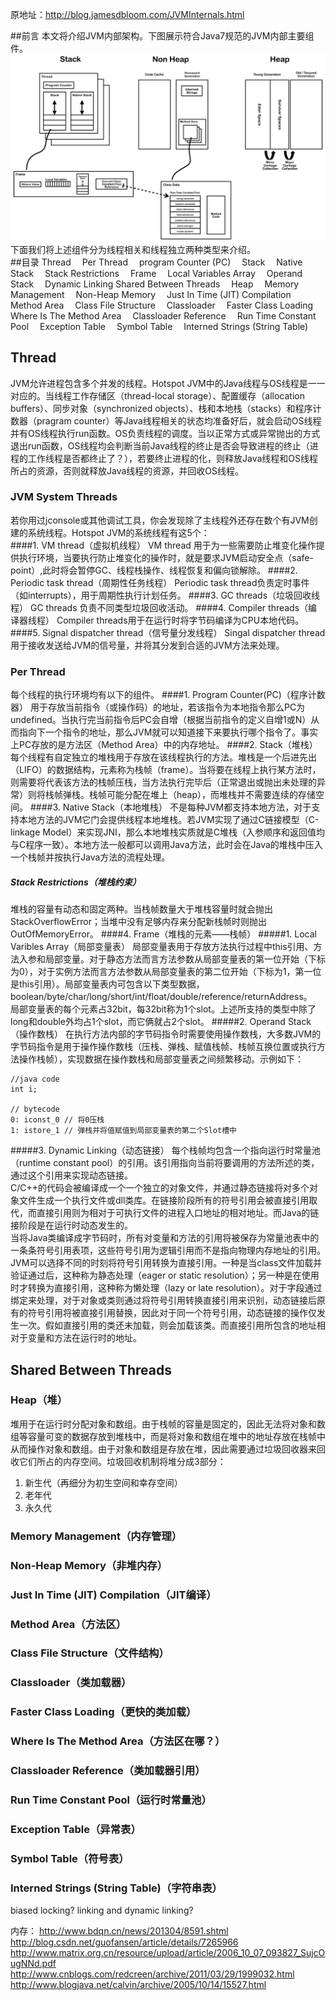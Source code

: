 ﻿原地址：http://blog.jamesdbloom.com/JVMInternals.html<br/>

##前言
  本文将介绍JVM内部架构。下图展示符合Java7规范的JVM内部主要组件。<br/>
![](JVM_Internal_Architecture_small.png)<br/>
  下面我们将上述组件分为线程相关和线程独立两种类型来介绍。<br/>
##目录
Thread
 &emsp;Per Thread
 &emsp;program Counter (PC)
 &emsp;Stack
 &emsp;Native Stack
 &emsp;Stack Restrictions
 &emsp;Frame
 &emsp;Local Variables Array
 &emsp;Operand Stack
 &emsp;Dynamic Linking
Shared Between Threads
 &emsp;Heap
 &emsp;Memory Management
 &emsp;Non-Heap Memory
 &emsp;Just In Time (JIT) Compilation
 &emsp;Method Area
 &emsp;Class File Structure
 &emsp;Classloader
 &emsp;Faster Class Loading
 &emsp;Where Is The Method Area
 &emsp;Classloader Reference
 &emsp;Run Time Constant Pool
 &emsp;Exception Table
 &emsp;Symbol Table
 &emsp;Interned Strings (String Table)

## Thread
  JVM允许进程包含多个并发的线程。Hotspot JVM中的Java线程与OS线程是一一对应的。当线程工作存储区（thread-local storage）、配置缓存（allocation buffers）、同步对象（synchronized objects）、栈和本地栈（stacks）和程序计数器（pragram counter）等Java线程相关的状态均准备好后，就会启动OS线程并有OS线程执行run函数。OS负责线程的调度。当以正常方式或异常抛出的方式退出run函数，OS线程均会判断当前Java线程的终止是否会导致进程的终止（进程的工作线程是否都终止了？），若要终止进程的化，则释放Java线程和OS线程所占的资源，否则就释放Java线程的资源，并回收OS线程。<br/>

### JVM System Threads  
  若你用过jconsole或其他调试工具，你会发现除了主线程外还存在数个有JVM创建的系统线程。Hotspot JVM的系统线程有这5个：<br/>
####1. VM thread（虚拟机线程）
  VM thread 用于为一些需要防止堆变化操作提供执行环境，当要执行防止堆变化的操作时，就是要求JVM启动安全点（safe-point）,此时将会暂停GC、线程栈操作、线程恢复和偏向锁解除。
####2. Periodic task thread（周期性任务线程）
  Periodic task thread负责定时事件（如interrupts），用于周期性执行计划任务。
####3. GC threads（垃圾回收线程）
  GC threads 负责不同类型垃圾回收活动。
####4. Compiler threads（编译器线程）
  Compiler threads用于在运行时将字节码编译为CPU本地代码。
####5. Signal dispatcher thread（信号量分发线程）
  Singal dispatcher thread用于接收发送给JVM的信号量，并将其分发到合适的JVM方法来处理。

### Per Thread
  每个线程的执行环境均有以下的组件。
####1. Program Counter(PC)（程序计数器）
  用于存放当前指令（或操作码）的地址，若该指令为本地指令那么PC为undefined。当执行完当前指令后PC会自增（根据当前指令的定义自增1或N）从而指向下一个指令的地址，那么JVM就可以知道接下来要执行哪个指令了。事实上PC存放的是方法区（Method Area）中的内存地址。
####2. Stack（堆栈）
  每个线程有自定独立的堆栈用于存放在该线程执行的方法。堆栈是一个后进先出（LIFO）的数据结构，元素称为栈帧（frame）。当将要在线程上执行某方法时，则需要将代表该方法的栈帧压栈，当方法执行完毕后（正常退出或抛出未处理的异常）则将栈帧弹栈。栈帧可能分配在堆上（heap），而堆栈并不需要连续的存储空间。
####3. Native Stack（本地堆栈）
  不是每种JVM都支持本地方法，对于支持本地方法的JVM它门会提供线程本地堆栈。若JVM实现了通过C链接模型（C-linkage Model）来实现JNI，那么本地堆栈实质就是C堆栈（入参顺序和返回值均与C程序一致）。本地方法一般都可以调用Java方法，此时会在Java的堆栈中压入一个栈帧并按执行Java方法的流程处理。
##### Stack Restrictions（堆栈约束）
  堆栈的容量有动态和固定两种。当栈帧数量大于堆栈容量时就会抛出StackOverflowError；当堆中没有足够内存来分配新栈帧时则抛出OutOfMemoryError。
####4. Frame（堆栈的元素——栈帧）
#####1. Local Varibles Array（局部变量表）
  局部变量表用于存放方法执行过程中this引用、方法入参和局部变量。对于静态方法而言方法参数从局部变量表的第一位开始（下标为0），对于实例方法而言方法参数从局部变量表的第二位开始（下标为1，第一位是this引用）。局部变量表内可包含以下类型数据，boolean/byte/char/long/short/int/float/double/reference/returnAddress。<br/>
  局部变量表的每个元素占32bit，每32bit称为1个slot。上述所支持的类型中除了long和double外均占1个slot，而它俩就占2个slot。
#####2. Operand Stack（操作数栈）
  在执行方法内部的字节码指令时需要使用操作数栈，大多数JVM的字节码指令是用于操作操作数栈（压栈、弹栈、赋值栈帧、栈帧互换位置或执行方法操作栈帧），实现数据在操作数栈和局部变量表之间频繁移动。示例如下：
````
//java code
int i;

// bytecode
0: iconst_0 // 将0压栈
1: istore_1 // 弹栈并将值赋值到局部变量表的第二个Slot槽中
````
#####3. Dynamic Linking（动态链接）
  每个栈帧均包含一个指向运行时常量池（runtime constant pool）的引用。该引用指向当前将要调用的方法所述的类，通过这个引用来实现动态链接。<br/>
  C/C++的代码会被编译成一个一个独立的对象文件，并通过静态链接将对多个对象文件生成一个执行文件或dll类库。在链接阶段所有的符号引用会被直接引用取代，而直接引用则为相对于可执行文件的进程入口地址的相对地址。而Java的链接阶段是在运行时动态发生的。<br/>
  当将Java类编译成字节码时，所有对变量和方法的引用将被保存为常量池表中的一条条符号引用表项，这些符号引用为逻辑引用而不是指向物理内存地址的引用。JVM可以选择不同的时刻将符号引用转换为直接引用。一种是当class文件加载并验证通过后，这种称为静态处理（eager or static resolution）；另一种是在使用时才转换为直接引用，这种称为懒处理（lazy or late resolution）。对于字段通过绑定来处理，对于对象或类则通过将符号引用转换直接引用来识别，动态链接后原有的符号引用将被直接引用替换，因此对于同一个符号引用，动态链接的操作仅发生一次。假如直接引用的类还未加载，则会加载该类。而直接引用所包含的地址相对于变量和方法在运行时的地址。

## Shared Between Threads
### Heap（堆）
  堆用于在运行时分配对象和数组。由于栈帧的容量是固定的，因此无法将对象和数组等容量可变的数据存放到堆栈中，而是将对象和数组在堆中的地址存放在栈帧中从而操作对象和数组。由于对象和数组是存放在堆，因此需要通过垃圾回收器来回收它们所占的内存空间。垃圾回收机制将堆分成3部分：<br/>
  1. 新生代（再细分为初生空间和幸存空间）
  2. 老年代
  3. 永久代
### Memory Management（内存管理）
  
### Non-Heap Memory（非堆内存）
### Just In Time (JIT) Compilation（JIT编译）
### Method Area（方法区）
### Class File Structure（文件结构）
### Classloader（类加载器）
### Faster Class Loading（更快的类加载）
### Where Is The Method Area（方法区在哪？）
### Classloader Reference（类加载器引用）
### Run Time Constant Pool（运行时常量池）
### Exception Table（异常表）
### Symbol Table（符号表）
### Interned Strings (String Table)（字符串表）



biased locking?
linking and dynamic linking?


内存：
http://www.bdqn.cn/news/201304/8591.shtml
http://blog.csdn.net/guofansen/article/details/7265966
http://www.matrix.org.cn/resource/upload/article/2006_10_07_093827_SujcOugNNd.pdf
http://www.cnblogs.com/redcreen/archive/2011/03/29/1999032.html
http://www.blogjava.net/calvin/archive/2005/10/14/15527.html
